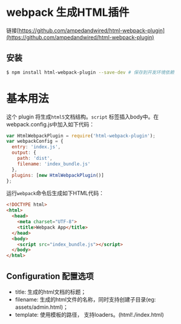 # webpack 生成HTML插件
链接[https://github.com/ampedandwired/html-webpack-plugin](https://github.com/ampedandwired/html-webpack-plugin)
## 安装
```sh
$ npm install html-webpack-plugin --save-dev # 保存到开发环境依赖
```
# 基本用法
这个 plugin 将生成`html5`文档结构。`script` 标签插入body中。在webpack.config.js中加入如下代码：
```javascript
var HtmlWebpackPlugin = require('html-webpack-plugin');
var webpackConfig = {
  entry: 'index.js',
  output: {
    path: 'dist',
    filename: 'index_bundle.js'
  },
  plugins: [new HtmlWebpackPlugin()]
};
```
运行`webpack`命令后生成如下HTML代码：
```html
<!DOCTYPE html>
<html>
  <head>
    <meta charset="UTF-8">
    <title>Webpack App</title>
  </head>
  <body>
    <script src="index_bundle.js"></script>
  </body>
</html>
```
## Configuration 配置选项
- title: 生成的html文档的标题；
- filename: 生成的html文件的名称，同时支持创建子目录(eg: assets/admin.html)；
- template: 使用模板的路径， 支持loaders。(html!./index.html)

